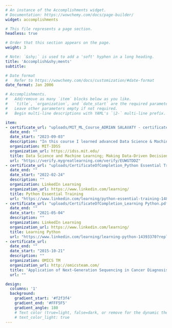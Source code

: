 ```yaml
---
# An instance of the Accomplishments widget.
# Documentation: https://wowchemy.com/docs/page-builder/
widget: accomplishments

# This file represents a page section.
headless: true

# Order that this section appears on the page.
weight: 3

# Note: `&shy;` is used to add a 'soft' hyphen in a long heading.
title: 'Accomplish&shy;ments'
subtitle:

# Date format
#   Refer to https://wowchemy.com/docs/customization/#date-format
date_format: Jan 2006

# Accomplishments.
#   Add/remove as many `item` blocks below as you like.
#   `title`, `organization`, and `date_start` are the required parameters.
#   Leave other parameters empty if not required.
#   Begin multi-line descriptions with YAML's `|2-` multi-line prefix.

item:
- certificate_url: "uploads/MIT_ML_Course_ADRIAN SALAVATY - certificate.pdf"
  date_end: ""
  date_start: "2023-09-03"
  description: "In this course I learned advanced Data Science & Machine Learning skills from world-renowned MIT faculty. The topics included Python, Machine Learning, Neural Networks, Deep Learning, NLP, Recommendation Systems, and Predictive Analytics."
  organization: MIT-IDSS
  organization_url: https://idss.mit.edu/
  title: Data Science and Machine Learning; Making Data-Driven Decisions
  url: "https://verify.mygreatlearning.com/verify/EUWGTDDZ"
- certificate_url: "uploads/CertificateOfCompletion_Python Essential Training.pdf"
  date_end: ""
  date_start: "2022-02-24"
  description: ""
  organization: LinkedIn Learning
  organization_url: https://www.linkedin.com/learning/
  title: Python Essential Training
  url: "https://www.linkedin.com/learning/python-essential-training-14898805?replacementOf=python-essential-training-2018"
- certificate_url: "uploads/CertificateOfCompletion_Learning Python.pdf"
  date_end: ""
  date_start: "2021-05-04"
  description: ""
  organization: LinkedIn Learning
  organization_url: https://www.linkedin.com/learning/
  title: Learning Python
  url: "https://www.linkedin.com/learning/learning-python-14393370?replacementOf=learning-python-2020"
- certificate_url: 
  date_end: ""
  date_start: "2015-10-21"
  description: ""
  organization: OMICS TM
  organization_url: http://omicsteam.com/
  title: 'Application of Next-Generation Sequencing in Cancer Diagnosis and Management'
  url: ""

design:
  columns: '1'
  background:
    gradient_start: '#f2f3f4'
    gradient_end: '#FFF5F5'
    gradient_angle: 180
    # Text color (true=light, false=dark, or remove for the dynamic theme color).
    # text_color_light: true
---
```

